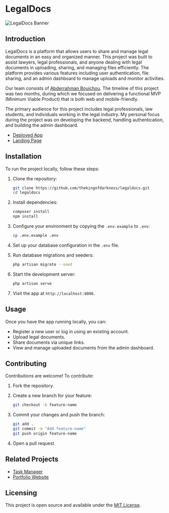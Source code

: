 # LegalDocs

![LegalDocs Banner](https://blogger.googleusercontent.com/img/a/AVvXsEhVh4X-OZkJVt2i7yGnxQRwHTz_IiM1UhoW-v9WMLcW4Tq8f-PXNRTp-ci2eImddFxXJV-VXAZrWRNZ6xVvCcUuQHSieLR64wr-i97THF3i-V_YD67653yxhPG4KU2Ua-2wxHoNx-CaV3JWphzQK0g1vb3cix-SBF_SR3xhIiOzPrlKazGsTeCiNi38NGDJ)

## Introduction

LegalDocs is a platform that allows users to share and manage legal documents in an easy and organized manner. This project was built to assist lawyers, legal professionals, and anyone dealing with legal documents in uploading, sharing, and managing files efficiently. The platform provides various features including user authentication, file sharing, and an admin dashboard to manage uploads and monitor activities.

Our team consists of [Abderrahman Bouichou](https://www.linkedin.com/in/abderrahmanbouichou). The timeline of this project was two months, during which we focused on delivering a functional MVP (Minimum Viable Product) that is both web and mobile-friendly.

The primary audience for this project includes legal professionals, law students, and individuals working in the legal industry. My personal focus during the project was on developing the backend, handling authentication, and building the admin dashboard.

- [Deployed App](http://alphabetrium.tech/)
- [Landing Page](https://thekingofdarkness.github.io/)

## Installation

To run the project locally, follow these steps:

1. Clone the repository:

    ```bash
    git clone https://github.com/thekingofdarkness/legaldocs.git
    cd legaldocs
    ```

2. Install dependencies:

    ```bash
    composer install
    npm install
    ```

3. Configure your environment by copying the `.env.example` to `.env`:

    ```bash
    cp .env.example .env
    ```

4. Set up your database configuration in the `.env` file.

5. Run database migrations and seeders:

    ```bash
    php artisan migrate --seed
    ```

6. Start the development server:

    ```bash
    php artisan serve
    ```

7. Visit the app at `http://localhost:8000`.

## Usage

Once you have the app running locally, you can:

- Register a new user or log in using an existing account.
- Upload legal documents.
- Share documents via unique links.
- View and manage uploaded documents from the admin dashboard.

## Contributing

Contributions are welcome! To contribute:

1. Fork the repository.
2. Create a new branch for your feature:

    ```bash
    git checkout -b feature-name
    ```

3. Commit your changes and push the branch:

    ```bash
    git add .
    git commit -m "Add feature-name"
    git push origin feature-name
    ```

4. Open a pull request.

## Related Projects

- [Task Manager](https://github.com/thekingofdarkness/taskmanager)
- [Portfolio Website](https://thekingofdarkness.github.io/)

## Licensing

This project is open source and available under the [MIT License](LICENSE).

